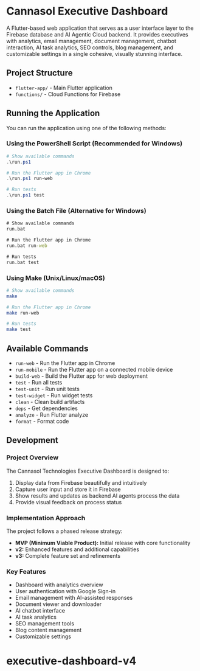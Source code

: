# Cannasol Executive Dashboard

A Flutter-based web application that serves as a user interface layer to the Firebase database and AI Agentic Cloud backend. It provides executives with analytics, email management, document management, chatbot interaction, AI task analytics, SEO controls, blog management, and customizable settings in a single cohesive, visually stunning interface.

## Project Structure

- `flutter-app/` - Main Flutter application
- `functions/` - Cloud Functions for Firebase

## Running the Application

You can run the application using one of the following methods:

### Using the PowerShell Script (Recommended for Windows)

```powershell
# Show available commands
.\run.ps1

# Run the Flutter app in Chrome
.\run.ps1 run-web

# Run tests
.\run.ps1 test
```

### Using the Batch File (Alternative for Windows)

```cmd
# Show available commands
run.bat

# Run the Flutter app in Chrome
run.bat run-web

# Run tests
run.bat test
```

### Using Make (Unix/Linux/macOS)

```bash
# Show available commands
make

# Run the Flutter app in Chrome
make run-web

# Run tests
make test
```

## Available Commands

- `run-web` - Run the Flutter app in Chrome
- `run-mobile` - Run the Flutter app on a connected mobile device
- `build-web` - Build the Flutter app for web deployment
- `test` - Run all tests
- `test-unit` - Run unit tests
- `test-widget` - Run widget tests
- `clean` - Clean build artifacts
- `deps` - Get dependencies
- `analyze` - Run Flutter analyze
- `format` - Format code

## Development

### Project Overview

The Cannasol Technologies Executive Dashboard is designed to:

1. Display data from Firebase beautifully and intuitively
2. Capture user input and store it in Firebase
3. Show results and updates as backend AI agents process the data
4. Provide visual feedback on process status

### Implementation Approach

The project follows a phased release strategy:

- **MVP (Minimum Viable Product):** Initial release with core functionality
- **v2:** Enhanced features and additional capabilities
- **v3:** Complete feature set and refinements

### Key Features

- Dashboard with analytics overview
- User authentication with Google Sign-in
- Email management with AI-assisted responses
- Document viewer and downloader
- AI chatbot interface
- AI task analytics
- SEO management tools
- Blog content management
- Customizable settings
# executive-dashboard-v4
